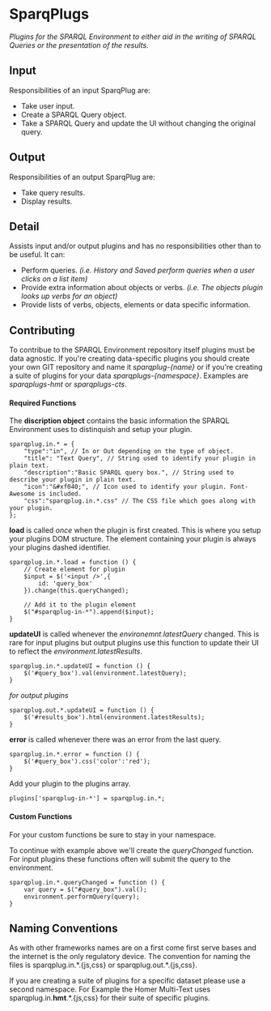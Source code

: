 # SparqPlugs

*Plugins for the SPARQL Environment to either aid in the writing of SPARQL Queries or the presentation of the results.*

## Input

Responsibilities of an input SparqPlug are:

- Take user input.
- Create a SPARQL Query object.
- Take a SPARQL Query and update the UI without changing the original query.


## Output

Responsibilities of an output SparqPlug are:

- Take query results.
- Display results.

## Detail

Assists input and/or output plugins and has no responsibilities other than to be useful. It can:

- Perform queries. *(i.e. History and Saved perform queries when a user clicks on a list item)*
- Provide extra information about objects or verbs. *(i.e. The objects plugin looks up verbs for an object)*
- Provide lists of verbs, objects, elements or data specific information.

## Contributing

To contribue to the SPARQL Environment repository itself plugins must be data agnostic. If you're creating data-specific plugins you should create your own GIT repository and name it *sparqplug-{name}* or if you're creating a suite of plugins for your data *sparqplugs-{namespace}*. Examples are *sparqplugs-hmt* or *sparqplugs-cts*.

#### Required Functions

The **discription object** contains the basic information the SPARQL Environment uses to distinquish and setup your plugin.

```
sparqplug.in.* = {
	"type":"in", // In or Out depending on the type of object.
	"title": "Text Query", // String used to identify your plugin in plain text.
	"description":"Basic SPARQL query box.", // String used to describe your plugin in plain text.
	"icon":"&#xf040;", // Icon used to identify your plugin. Font-Awesome is included.
	"css":"sparqplug.in.*.css" // The CSS file which goes along with your plugin.
};
```

**load** is called *once* when the plugin is first created. This is where you setup your plugins DOM structure. The element containing your plugin is always your plugins dashed identifier.

```
sparqplug.in.*.load = function () {
	// Create element for plugin
	$input = $('<input />',{
		id: 'query_box'
	}).change(this.queryChanged);
	
	// Add it to the plugin element
	$("#sparqplug-in-*").append($input);
}
```

**updateUI** is called whenever the *environemnt.latestQuery* changed. This is rare for input plugins but output plugins use this function to update their UI to reflect the *environment.latestResults*.

```
sparqplug.in.*.updateUI = function () {
	$('#query_box').val(environment.latestQuery);
}
```
*for output plugins*
```
sparqplug.out.*.updateUI = function () {
	$('#results_box').html(environment.latestResults);
}
```

**error** is called whenever there was an error from the last query.

```
sparqplug.in.*.error = function () {
	$('#query_box').css('color':'red');
}
```

Add your plugin to the plugins array.

`plugins['sparqplug-in-*'] = sparqplug.in.*;`

#### Custom Functions

For your custom functions be sure to stay in your namespace.

To continue with example above we'll create the *queryChanged* function. For input plugins these functions often will submit the query to the environment. 

```
sparqplug.in.*.queryChanged = function () {
	var query = $("#query_box").val();
	environment.performQuery(query);
}
```

## Naming Conventions

As with other frameworks names are on a first come first serve bases and the internet is the only regulatory device. The convention for naming the files is sparqplug.in.\*.{js,css} or sparqplug.out.\*.{js,css}.

If you are creating a suite of plugins for a specific dataset please use a second namespace. For Example the Homer Multi-Text uses sparqplug.in.**hmt**.\*.{js,css} for their suite of specific plugins.

